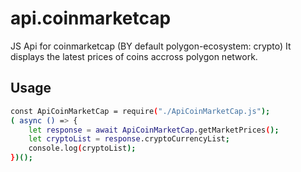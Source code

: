 # api.coinmarketcap
JS Api for coinmarketcap (BY default polygon-ecosystem: crypto)
It displays the latest prices of coins accross polygon network.

## Usage
```bash
const ApiCoinMarketCap = require("./ApiCoinMarketCap.js");
( async () => {
    let response = await ApiCoinMarketCap.getMarketPrices();
    let cryptoList = response.cryptoCurrencyList;
    console.log(cryptoList);
})();
```